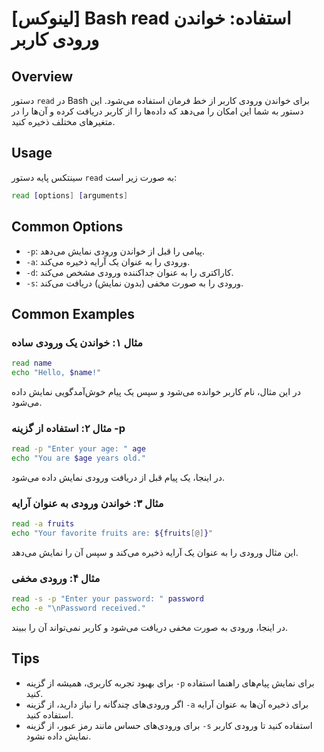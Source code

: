 # [لینوکس] Bash read استفاده: خواندن ورودی کاربر

## Overview
دستور `read` در Bash برای خواندن ورودی کاربر از خط فرمان استفاده می‌شود. این دستور به شما این امکان را می‌دهد که داده‌ها را از کاربر دریافت کرده و آن‌ها را در متغیرهای مختلف ذخیره کنید.

## Usage
سینتکس پایه دستور `read` به صورت زیر است:

```bash
read [options] [arguments]
```

## Common Options
- `-p`: پیامی را قبل از خواندن ورودی نمایش می‌دهد.
- `-a`: ورودی را به عنوان یک آرایه ذخیره می‌کند.
- `-d`: کاراکتری را به عنوان جداکننده ورودی مشخص می‌کند.
- `-s`: ورودی را به صورت مخفی (بدون نمایش) دریافت می‌کند.

## Common Examples

### مثال ۱: خواندن یک ورودی ساده
```bash
read name
echo "Hello, $name!"
```
در این مثال، نام کاربر خوانده می‌شود و سپس یک پیام خوش‌آمدگویی نمایش داده می‌شود.

### مثال ۲: استفاده از گزینه -p
```bash
read -p "Enter your age: " age
echo "You are $age years old."
```
در اینجا، یک پیام قبل از دریافت ورودی نمایش داده می‌شود.

### مثال ۳: خواندن ورودی به عنوان آرایه
```bash
read -a fruits
echo "Your favorite fruits are: ${fruits[@]}"
```
این مثال ورودی را به عنوان یک آرایه ذخیره می‌کند و سپس آن را نمایش می‌دهد.

### مثال ۴: ورودی مخفی
```bash
read -s -p "Enter your password: " password
echo -e "\nPassword received."
```
در اینجا، ورودی به صورت مخفی دریافت می‌شود و کاربر نمی‌تواند آن را ببیند.

## Tips
- برای بهبود تجربه کاربری، همیشه از گزینه `-p` برای نمایش پیام‌های راهنما استفاده کنید.
- اگر ورودی‌های چندگانه را نیاز دارید، از گزینه `-a` برای ذخیره آن‌ها به عنوان آرایه استفاده کنید.
- برای ورودی‌های حساس مانند رمز عبور، از گزینه `-s` استفاده کنید تا ورودی کاربر نمایش داده نشود.